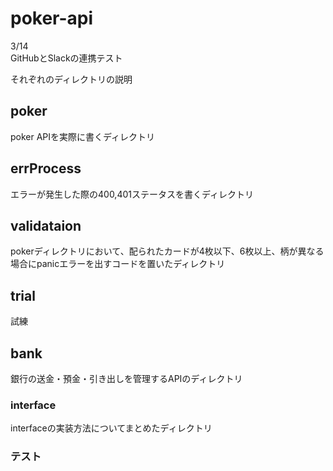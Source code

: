 # poker-api

3/14<br>
GitHubとSlackの連携テスト<br>

それぞれのディレクトリの説明<br>
<h2>poker</h2>
poker APIを実際に書くディレクトリ<br>

<h2>errProcess</h2>
エラーが発生した際の400,401ステータスを書くディレクトリ<br>

<h2>validataion</h2>
pokerディレクトリにおいて、配られたカードが4枚以下、6枚以上、柄が異なる場合にpanicエラーを出すコードを置いたディレクトリ

<h2>trial</h2>
試練<br>

<h2>bank</h2>
銀行の送金・預金・引き出しを管理するAPIのディレクトリ<br>

### interface
interfaceの実装方法についてまとめたディレクトリ

### テスト



